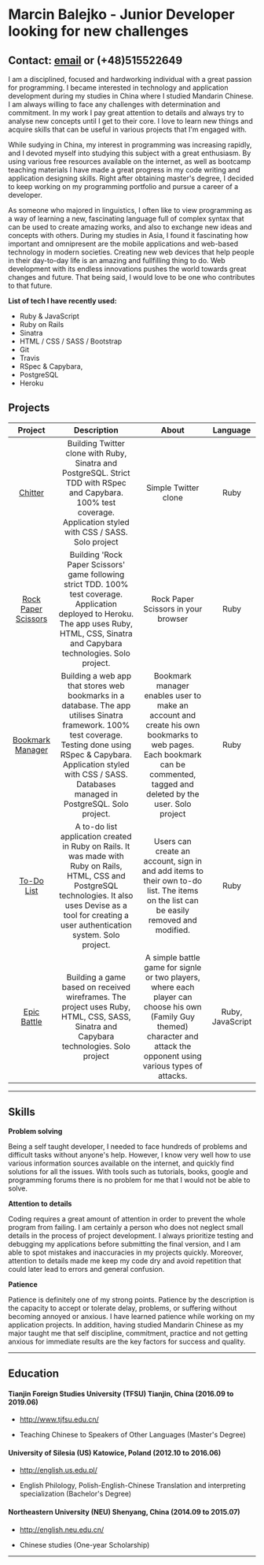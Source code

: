 # Marcin Balejko - Junior Developer looking for new challenges

## Contact: [email](mailto:marcinbalejko@gmail.com) or (+48)515522649

I am a disciplined, focused and hardworking individual with a great passion for programming. I became interested in technology and application development during my studies in China where I studied Mandarin Chinese. I am always willing to face any challenges with determination and commitment. In my work I pay great attention to details and always try to analyse new concepts until I get to their core. I love to learn new things and acquire skills that can be useful in various projects that I'm engaged with.

While sudying in China, my interest in programming was increasing rapidly, and I devoted myself into studying this subject with a great enthusiasm. By using various free resources available on the internet, as well as bootcamp teaching materials I have made a great progress in my code writing and application designing skills.
Right after obtaining master's degree, I decided to keep working on my programming portfolio and pursue a career of a developer.

As someone who majored in linguistics, I often like to view programming as a way of learning a new, fascinating language full of complex syntax that can be used to create amazing works, and also to exchange new ideas and concepts with others. During my studies in Asia, I found it fascinating how important and omnipresent are the mobile applications and web-based technology in modern societies. Creating new web devices that help people in their day-to-day life is an amazing and fullfilling thing to do. Web development with its endless innovations pushes the world towards great changes and future. That being said, I would love to be one who contributes to that future.


**List of tech I have recently used:**

- Ruby & JavaScript
- Ruby on Rails
- Sinatra
- HTML / CSS / SASS / Bootstrap
- Git
- Travis
- RSpec & Capybara,
- PostgreSQL
- Heroku

## Projects


|   Project    |   Description    | About      | Language        |
|:------------:|:----------------:|:------------:|:------------:|
|   [Chitter](https://github.com/MarcinBalejko/chitter-challenge)   | Building Twitter clone with Ruby, Sinatra and PostgreSQL. Strict TDD with RSpec and Capybara. 100% test coverage. Application styled with CSS / SASS. Solo project | Simple Twitter clone  |Ruby      |
|   [Rock Paper Scissors](https://github.com/MarcinBalejko/rps-challenge)    | Building 'Rock Paper Scissors' game following strict TDD. 100% test coverage. Application deployed to Heroku. The app uses Ruby, HTML, CSS, Sinatra and Capybara technologies. Solo project. | Rock Paper Scissors in your browser | Ruby  |
|   [Bookmark Manager](https://github.com/MarcinBalejko/bookmark_manager_challenge)    | Building a web app that stores web bookmarks in a database. The app utilises Sinatra framework. 100% test coverage. Testing done using RSpec & Capybara. Application styled with CSS / SASS. Databases managed in PostgreSQL. Solo project. | Bookmark manager enables user to make an account and create his own bookmarks to web pages. Each bookmark can be commented, tagged and deleted by the user. Solo project | Ruby  |
|   [To-Do List](https://github.com/MarcinBalejko/todo-list-rails)   | A to-do list application created in Ruby on Rails. It was made with Ruby on Rails, HTML, CSS and PostgreSQL technologies. It also uses Devise as a tool for creating a user authentication system. Solo project.   | Users can create an account, sign in and add items to their own to-do list. The items on the list can be easily removed and modified. | Ruby  |
|   [Epic Battle](https://github.com/MarcinBalejko/epic_battle_challenge)    | Building a game based on received wireframes. The project uses Ruby, HTML, CSS, SASS, Sinatra and Capybara technologies. Solo project | A simple battle game for signle or two players, where each player can choose his own (Family Guy themed) character and attack the opponent using various types of attacks.   |  Ruby, JavaScript  |

-------

## Skills

**Problem solving**

Being a self taught developer, I needed to face hundreds of problems and difficult tasks without anyone's help. However, I know very well how to use various information sources available on the internet, and quickly find  solutions for all the issues. With tools such as tutorials, books, google and programming forums there is no problem for me that I would not be able to solve.

**Attention to details**

Coding requires a great amount of attention in order to prevent the whole program from failing. I am certainly a person who does not neglect small details in the process of project development. I always prioritize testing and debugging my applications before submitting the final version, and I am able to spot mistakes and inaccuracies in my projects quickly.
Moreover, attention to details made me keep my code dry and avoid repetition that could later lead to errors and general confusion.

**Patience**

Patience is definitely one of my strong points. Patience by the description is the capacity to accept or tolerate delay, problems, or suffering without becoming annoyed or anxious. I have learned patience while working on my application projects. In addition, having studied Mandarin Chinese as my major taught me that self discipline, commitment, practice and not getting anxious for immediate results are the key factors for success and quality.

--------

## Education

#### Tianjin Foreign Studies University (TFSU) Tianjin, China (2016.09 to 2019.06)
- http://www.tjfsu.edu.cn/

-  Teaching Chinese to Speakers of Other Languages (Master's Degree)

#### University of Silesia (US) Katowice, Poland (2012.10 to 2016.06)
- http://english.us.edu.pl/

- English Philology, Polish-English-Chinese Translation and interpreting specialization (Bachelor's Degree)

#### Northeastern University (NEU) Shenyang, China (2014.09 to 2015.07)
- http://english.neu.edu.cn/

- Chinese studies (One-year Scholarship)

--------